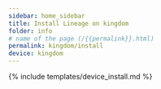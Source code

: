 ```yaml
---
sidebar: home_sidebar
title: Install Lineage on kingdom
folder: info
# name of the page (/{{permalink}}.html)
permalink: kingdom/install
device: kingdom
---
```

{% include templates/device_install.md %}
